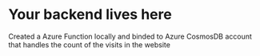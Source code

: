 # Your backend lives here
Created a Azure Function locally and binded to Azure CosmosDB account that handles the count of the visits in the website